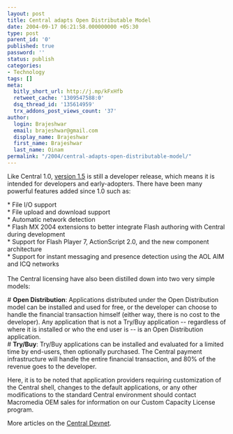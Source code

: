 ```yaml
---
layout: post
title: Central adapts Open Distributable Model
date: 2004-09-17 06:21:58.000000000 +05:30
type: post
parent_id: '0'
published: true
password: ''
status: publish
categories:
- Technology
tags: []
meta:
  bitly_short_url: http://j.mp/kFxHfb
  retweet_cache: '1309547588:0'
  dsq_thread_id: '135614959'
  trx_addons_post_views_count: '37'
author:
  login: Brajeshwar
  email: brajeshwar@gmail.com
  display_name: Brajeshwar
  first_name: Brajeshwar
  last_name: Oinam
permalink: "/2004/central-adapts-open-distributable-model/"
---
```

<p>Like Central 1.0, <a href="http://www.macromedia.com/software/central/" title="Central 1.5">version 1.5</a> is still a developer release, which means it is intended for developers and early-adopters. There have been many powerful features added since 1.0 such as:</p>
<p>* File I/O support<br />
* File upload and download support<br />
* Automatic network detection<br />
* Flash MX 2004 extensions to better integrate Flash authoring with Central during development<br />
* Support for Flash Player 7, ActionScript 2.0, and the new component architecture<br />
* Support for instant messaging and presence detection using the AOL AIM and ICQ networks<br />
<!--more--><br />
The Central licensing have also been distilled down into two very simple models:</p>
<p># <strong>Open Distribution</strong>: Applications distributed under the Open Distribution model can be installed and used for free, or the developer can choose to handle the financial transaction himself (either way, there is no cost to the developer). Any application that is not a Try/Buy application -- regardless of where it is installed or who the end user is -- is an Open Distribution application.<br />
# <strong>Try/Buy</strong>:  Try/Buy applications can be installed and evaluated for a limited time by end-users, then optionally purchased.  The Central payment infrastructure will handle the entire financial transaction, and 80% of the revenue goes to the developer.</p>
<p>Here, it is to be noted that application providers requiring customization of the Central shell, changes to the default applications, or any other modifications to the standard Central environment should contact Macromedia OEM sales for information on our Custom Capacity License program.</p>
<p>More articles on the <a href="http://www.macromedia.com/devnet/central/" title="Central on Macromedia Devnet">Central Devnet</a>.</p>
